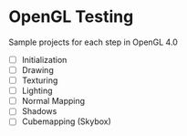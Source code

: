 # OpenGL Testing

Sample projects for each step in OpenGL 4.0

- [ ] Initialization
- [ ] Drawing
- [ ] Texturing
- [ ] Lighting
- [ ] Normal Mapping
- [ ] Shadows
- [ ] Cubemapping (Skybox)
